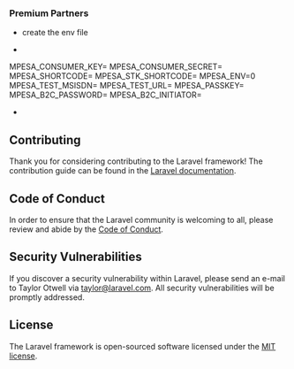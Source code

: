 

### Premium Partners

- create the env file 
- ```env
 MPESA_CONSUMER_KEY=
MPESA_CONSUMER_SECRET=
MPESA_SHORTCODE=
MPESA_STK_SHORTCODE=
MPESA_ENV=0
MPESA_TEST_MSISDN=
MPESA_TEST_URL=
MPESA_PASSKEY=
MPESA_B2C_PASSWORD=
MPESA_B2C_INITIATOR=

- ```


## Contributing

Thank you for considering contributing to the Laravel framework! The contribution guide can be found in the [Laravel documentation](https://laravel.com/docs/contributions).

## Code of Conduct

In order to ensure that the Laravel community is welcoming to all, please review and abide by the [Code of Conduct](https://laravel.com/docs/contributions#code-of-conduct).

## Security Vulnerabilities

If you discover a security vulnerability within Laravel, please send an e-mail to Taylor Otwell via [taylor@laravel.com](mailto:taylor@laravel.com). All security vulnerabilities will be promptly addressed.

## License

The Laravel framework is open-sourced software licensed under the [MIT license](https://opensource.org/licenses/MIT).

